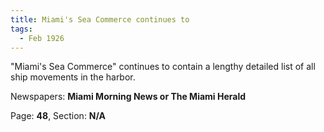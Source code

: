 ```yaml
---  
title: Miami's Sea Commerce continues to  
tags:  
  - Feb 1926  
---  
```

  
"Miami's Sea Commerce" continues to contain a lengthy detailed list of all ship movements in the harbor.  
  
Newspapers: **Miami Morning News or The Miami Herald**  
  
Page: **48**, Section: **N/A** 
